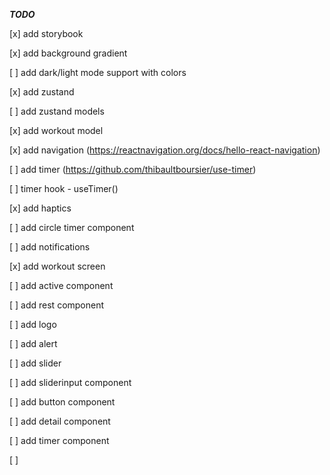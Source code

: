 ***TODO***

[x] add storybook

[x] add background gradient

[ ] add dark/light mode support with colors

[x] add zustand

[ ] add zustand models

[x] add workout model

[x] add navigation (https://reactnavigation.org/docs/hello-react-navigation)

[ ] add timer (https://github.com/thibaultboursier/use-timer)

[ ] timer hook - useTimer()

[x] add haptics

[ ] add circle timer component

[ ] add notifications

[x] add workout screen

[ ] add active component

[ ] add rest component

[ ] add logo

[ ] add alert

[ ] add slider

[ ] add sliderinput component

[ ] add button component

[ ] add detail component

[ ] add timer component

[ ] 